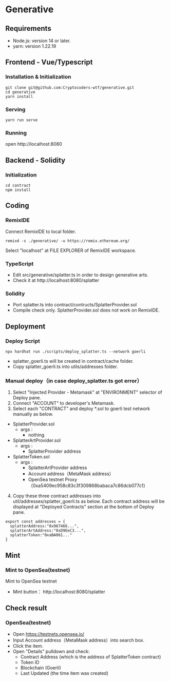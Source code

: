 # Generative

## Requirements

- Node.js: version 14 or later.
- yarn: version 1.22.19

## Frontend - Vue/Typescript

### Installation & Initialization

```
git clone git@github.com:Cryptocoders-wtf/generative.git
cd generative
yarn install
```
### Serving
```
yarn run serve
```
### Running
open http://localhost:8080

## Backend - Solidity

### Initialization

```
cd contract
npm install
```

## Coding

### RemixIDE
Connect RemixIDE to local folder.
```
remixd -s ./generative/ -u https://remix.ethereum.org/
```
Select "localhost" at FILE EXPLORER of RemixIDE workspace.

### TypeScript
- Edit src/generative/splatter.ts in order to design generative arts.
- Check it at http://localhost:8080/splatter

### Solidity
- Port splatter.ts into contract/contructs/SplatterProvider.sol
- Compile check only. SplatterProvider.sol does not work on RemixIDE.

## Deployment

### Deploy Script
```
npx hardhat run ./scripts/deploy_splatter.ts --network goerli
```
- splatter_goerli.ts will be created in contract/cache folder.
- Copy splatter_goerli.ts into utils/addresses folder.

### Manual deploy（in case deploy_splatter.ts got error）
1. Select "Injected Provider - Metamask" at "ENVIRONMENT" selector of Deploy pane.
2. Connect "ACCOUNT" to developer's Metamask.
3. Select each "CONTRACT" and deploy *.sol to goerli test network manually as below.
- SplatterProvider.sol
  - args :
    - nothing
- SplatterArtProvider.sol
  - args :
    - SplatterProvider address
- SplatterToken.sol
  - args :
    - SplatterArtProvider address
    - Account address（MetaMask address）
    - OpenSea testnet Proxy（0xa5409ec958c83c3f309868babaca7c86dcb077c1）
4. Copy these three contract addresses into util/addresses/splatter_goerli.ts as below. Each contract address will be displayed at "Deployed Contracts" section at the bottom of Deploy pane.
```
export const addresses = {
  splatterAddress:"0x967466...",
  splatterArtAddress:"0xD9EeC3...",
  splatterToken:"0xaBA061..."
}
```

## Mint

### Mint to OpenSea(testnet)
Mint to OpenSea testnet
- Mint button： http://localhost:8080/splatter

## Check result

### OpenSea(testnet)
- Open https://testnets.opensea.io/
- Input Account address（MetaMask address）into search box.
- Click the item.
- Open "Details" pulldown and check:
  - Contract Address (which is the address of SplatterToken contract)
  - Token ID
  - Blockchain (Goerli)
  - Last Updated (the time item was created)

